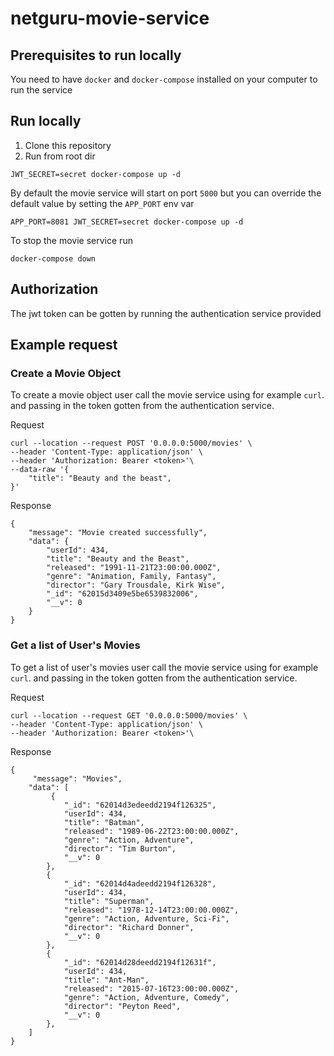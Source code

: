 # netguru-movie-service

## Prerequisites to run locally

You need to have `docker` and `docker-compose` installed on your computer to run the service

## Run locally

1. Clone this repository
1. Run from root dir

```
JWT_SECRET=secret docker-compose up -d
```

By default the movie service will start on port `5000` but you can override
the default value by setting the `APP_PORT` env var

```
APP_PORT=8081 JWT_SECRET=secret docker-compose up -d
```

To stop the movie service run

```
docker-compose down
```

## Authorization

The jwt token can be gotten by running the authentication service provided

## Example request

### Create a Movie Object

To create a movie object user call the movie service using for example `curl`.
and passing in the token gotten from the authentication service.

Request

```
curl --location --request POST '0.0.0.0:5000/movies' \
--header 'Content-Type: application/json' \
--header 'Authorization: Bearer <token>'\
--data-raw '{
    "title": "Beauty and the beast",
}'
```

Response

```
{
    "message": "Movie created successfully",
    "data": {
        "userId": 434,
        "title": "Beauty and the Beast",
        "released": "1991-11-21T23:00:00.000Z",
        "genre": "Animation, Family, Fantasy",
        "director": "Gary Trousdale, Kirk Wise",
        "_id": "62015d3409e5be6539832006",
        "__v": 0
    }
}
```

### Get a list of User's Movies

To get a list of user's movies user call the movie service using for example `curl`.
and passing in the token gotten from the authentication service.

Request

```
curl --location --request GET '0.0.0.0:5000/movies' \
--header 'Content-Type: application/json' \
--header 'Authorization: Bearer <token>'\
```

Response

```
{
     "message": "Movies",
    "data": [
         {
            "_id": "62014d3edeedd2194f126325",
            "userId": 434,
            "title": "Batman",
            "released": "1989-06-22T23:00:00.000Z",
            "genre": "Action, Adventure",
            "director": "Tim Burton",
            "__v": 0
        },
        {
            "_id": "62014d4adeedd2194f126328",
            "userId": 434,
            "title": "Superman",
            "released": "1978-12-14T23:00:00.000Z",
            "genre": "Action, Adventure, Sci-Fi",
            "director": "Richard Donner",
            "__v": 0
        },
        {
            "_id": "62014d28deedd2194f12631f",
            "userId": 434,
            "title": "Ant-Man",
            "released": "2015-07-16T23:00:00.000Z",
            "genre": "Action, Adventure, Comedy",
            "director": "Peyton Reed",
            "__v": 0
        },
    ]
}
```

